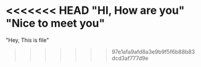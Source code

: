 <<<<<<< HEAD
"HI, How are you"
"Nice to meet you"
=======
"Hey, This is file"
>>>>>>> 97e1afa9afd8a3e9b9f5f6b88b83dcd3af777d9e

